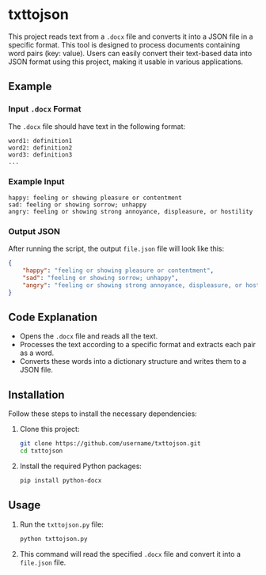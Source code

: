 # txttojson

This project reads text from a `.docx` file and converts it into a JSON file in a specific format. This tool is designed to process documents containing word pairs (key: value). Users can easily convert their text-based data into JSON format using this project, making it usable in various applications.

## Example

### Input `.docx` Format

The `.docx` file should have text in the following format:

```
word1: definition1
word2: definition2
word3: definition3
...
```

### Example Input

```
happy: feeling or showing pleasure or contentment
sad: feeling or showing sorrow; unhappy
angry: feeling or showing strong annoyance, displeasure, or hostility
```

### Output JSON

After running the script, the output `file.json` file will look like this:

```json
{
    "happy": "feeling or showing pleasure or contentment",
    "sad": "feeling or showing sorrow; unhappy",
    "angry": "feeling or showing strong annoyance, displeasure, or hostility"
}
```

## Code Explanation

- Opens the `.docx` file and reads all the text.
- Processes the text according to a specific format and extracts each pair as a word.
- Converts these words into a dictionary structure and writes them to a JSON file.

## Installation

Follow these steps to install the necessary dependencies:

1. Clone this project:
    ```sh
    git clone https://github.com/username/txttojson.git
    cd txttojson
    ```

2. Install the required Python packages:
    ```sh
    pip install python-docx
    ```

## Usage

1. Run the `txttojson.py` file:
    ```sh
    python txttojson.py
    ```

2. This command will read the specified `.docx` file and convert it into a `file.json` file.